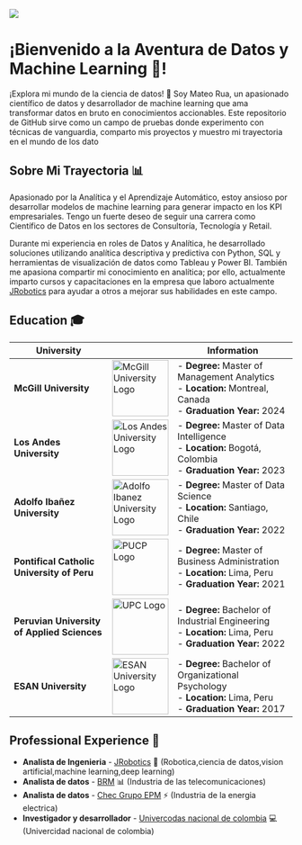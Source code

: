 ![](https://komarev.com/ghpvc/?username=aladelca&color=blue)

# ¡Bienvenido a la Aventura de Datos y Machine Learning 🚀!

¡Explora mi mundo de la ciencia de datos! 👋 Soy Mateo Rua, un apasionado científico de datos y desarrollador de machine learning que ama transformar datos en bruto en conocimientos accionables. Este repositorio de GitHub sirve como un campo de pruebas donde experimento con técnicas de vanguardia, comparto mis proyectos y muestro mi trayectoria en el mundo de los dato


## Sobre Mi Trayectoria 📊
 

Apasionado por la Analítica y el Aprendizaje Automático, estoy ansioso por desarrollar modelos de machine learning para generar impacto en los KPI empresariales. Tengo un fuerte deseo de seguir una carrera como Científico de Datos en los sectores de Consultoría, Tecnología y Retail.

Durante mi experiencia en roles de Datos y Analítica, he desarrollado soluciones utilizando analítica descriptiva y predictiva con Python, SQL y herramientas de visualización de datos como Tableau y Power BI. También me apasiona compartir mi conocimiento en analítica; por ello, actualmente imparto cursos y capacitaciones en la empresa que laboro actualmente  [JRobotics](https://jrobotics.co/)  para ayudar a otros a mejorar sus habilidades en este campo.

## Education 🎓

| University                         |                                  | Information                                    |
| ---------------------------------- | ----------------------------------------- | ---------------------------------------------- |
| **McGill University**              | <img src="mcgill.png" alt="McGill University Logo" width="100"> | - **Degree:** Master of Management Analytics<br>- **Location:** Montreal, Canada<br>- **Graduation Year:** 2024 |
| **Los Andes University**           | <img src="losandes.png" alt="Los Andes University Logo" width="100"> | - **Degree:** Master of Data Intelligence<br>- **Location:** Bogotá, Colombia<br>- **Graduation Year:** 2023 |
| **Adolfo Ibañez University**           | <img src="https://carleton.ca/isso/wp-content/uploads/UAI.jpg" alt="Adolfo Ibanez University Logo" width="100"> | - **Degree:** Master of Data Science<br>- **Location:** Santiago, Chile<br>- **Graduation Year:** 2022 |
| **Pontifical Catholic University of Peru** | <img src="pucp.jpeg" alt="PUCP Logo" width="100"> | - **Degree:** Master of Business Administration<br>- **Location:** Lima, Peru<br>- **Graduation Year:** 2021 |
| **Peruvian University of Applied Sciences**                | <img src="https://www.upc.edu.pe/static/img/logo_upc_red.png" alt="UPC Logo" width="100"> | - **Degree:** Bachelor of Industrial Engineering<br>- **Location:** Lima, Peru<br>- **Graduation Year:** 2022 |
| **ESAN University**                | <img src="esan.jpeg" alt="ESAN University Logo" width="100"> | - **Degree:** Bachelor of Organizational Psychology<br>- **Location:** Lima, Peru<br>- **Graduation Year:** 2017 |


## Professional Experience 💼

* **Analista de Ingenieria** - [JRobotics](https://jrobotics.co/)  🤖 (Robotica,ciencia de datos,vision artificial,machine learning,deep learning)
* **Analista de datos** - [BRM](https://www.brm.com.co/) 📊 (Industria de las telecomunicaciones) 
* **Analista de datos** - [Chec Grupo EPM](https://www.chec.com.co/) ⚡ (Industria de la energia electrica) 
* **Investigador y desarrollador** - [Univercodas nacional de colombia](https://minas.medellin.unal.edu.co/gruposdeinvestigacion/ignea/nosotros.html)  💻(Univercidad nacional de colombia) 

